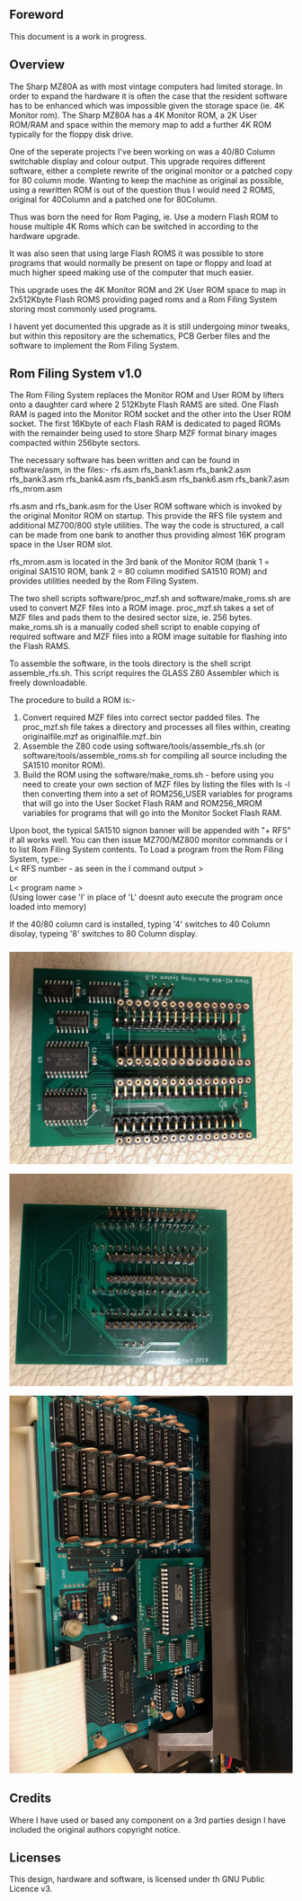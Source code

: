 ## Foreword

This document is a work in progress.



## Overview

The Sharp MZ80A as with most vintage computers had limited storage. In order to expand the hardware it is often the case that the resident software has to be enhanced which was impossible given the storage space (ie. 4K Monitor rom). The Sharp MZ80A has a 4K Monitor ROM, a 2K User ROM/RAM and space within the memory map to add a further 4K ROM typically for the floppy disk drive.

One of the seperate projects I've been working on was a 40/80 Column switchable display and colour output. This upgrade requires different software, either a complete rewrite of the original monitor or a patched copy for 80 column mode. Wanting to keep the machine as original as possible, using a rewritten ROM is out of the question thus I would need 2 ROMS, original for 40Column and a patched one for 80Column.

Thus was born the need for Rom Paging, ie. Use a modern Flash ROM to house multiple 4K Roms which can be switched in according to the hardware upgrade.

It was also seen that using large Flash ROMS it was possible to store programs that would normally be present on tape or floppy and load at much higher speed making use of the computer that much easier.

This upgrade uses the 4K Monitor ROM and 2K User ROM space to map in 2x512Kbyte Flash ROMS providing paged roms and a Rom Filing System storing most commonly used programs.

I havent yet documented this upgrade as it is still undergoing minor tweaks, but within this repository are the schematics, PCB Gerber files and the software to implement the Rom Filing System.

## Rom Filing System v1.0

The Rom Filing System replaces the Monitor ROM and User ROM by lifters onto a daughter card where 2 512Kbyte Flash RAMS are sited. One Flash RAM is paged into the Monitor ROM socket and the other into the User ROM socket. The first 16Kbyte of each Flash RAM is dedicated to paged ROMs with the remainder being used to store Sharp MZF format binary images compacted within 256byte sectors.

The necessary software has been written and can be found in software/asm, in the files:-
rfs.asm  rfs_bank1.asm  rfs_bank2.asm  rfs_bank3.asm  rfs_bank4.asm  rfs_bank5.asm  rfs_bank6.asm  rfs_bank7.asm  rfs_mrom.asm

rfs.asm and rfs_bank<x>.asm for the User ROM software which is invoked by the original Monitor ROM on startup. This provide the RFS file system and additional MZ700/800 style utilities. The way the code is structured, a call can be made from one bank to another thus providing almost 16K program space in the User ROM slot.
  
rfs_mrom.asm is located in the 3rd bank of the Monitor ROM (bank 1 = original SA1510 ROM, bank 2 = 80 column modified SA1510 ROM) and provides utilities needed by the Rom Filing System.

The two shell scripts software/proc_mzf.sh and software/make_roms.sh are used to convert MZF files into a ROM image. proc_mzf.sh takes a set of MZF files and pads them to the desired sector size, ie. 256 bytes. make_roms.sh is a manually coded shell script to enable copying of required software and MZF files into a ROM image suitable for flashing into the Flash RAMS.

To assemble the software, in the tools directory is the shell script assemble_rfs.sh. This script requires the GLASS Z80 Assembler which is freely downloadable.

The procedure to build a ROM is:-<br/>
1. Convert required MZF files into correct sector padded files. The proc_mzf.sh file takes a directory and processes all files within, creating originalfile.mzf as originalfile.mzf.<sector size>.bin<br/>
2. Assemble the Z80 code using software/tools/assemble_rfs.sh (or software/tools/assemble_roms.sh for compiling all source including the SA1510 monitor ROM).<br/>
3. Build the ROM using the software/make_roms.sh - before using you need to create your own section of MZF files by listing the files with ls -l then converting them into a set of ROM256_USER variables for programs that will go into the User Socket Flash RAM and ROM256_MROM variables for programs that will go into the Monitor Socket Flash RAM.<br/>
  
Upon boot, the typical SA1510 signon banner will be appended with "+ RFS" if all works well. You can then issue MZ700/MZ800 monitor commands or I to list Rom Filing System contents. To Load a program from the Rom Filing System, type:-<br/>
L< RFS number - as seen in the I command output ><br/>
  or<br/>
L< program name ><br/>
(Using lower case 'l' in place of 'L' doesnt auto execute the program once loaded into memory)  
  
If the 40/80 column card is installed, typing '4' switches to 40 Column disolay, typeing '8' switches to 80 Column display.

##### 

![alt text](https://github.com/pdsmart/MZ80A_RFS/blob/master/docs/IMG_9625.jpg)

![alt text](https://github.com/pdsmart/MZ80A_RFS/blob/master/docs/IMG_9626.jpg)

![alt text](https://github.com/pdsmart/MZ80A_RFS/blob/master/docs/IMG_9624.jpg)



## Credits

Where I have used or based any component on a 3rd parties design I have included the original authors copyright notice.



## Licenses

This design, hardware and software, is licensed under th GNU Public Licence v3.


